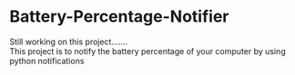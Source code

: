 # Battery-Percentage-Notifier
Still working on this project.......<br>
This project is to notify the battery percentage of your computer by using python notifications
